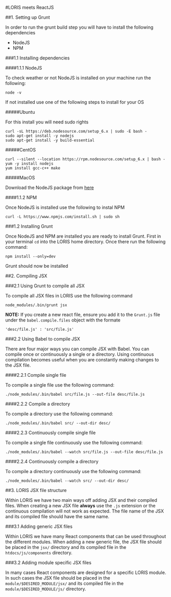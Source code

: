 #LORIS meets ReactJS

##1. Setting up Grunt

In order to run the grunt build step you will have to install the following dependencies

* NodeJS
* NPM

###1.1 Installing dependencies 

####1.1.1 NodeJS

To check weather or not NodeJS is installed on your machine run the following:

```
node -v
```

If not installed use one of the following steps to install for your OS

#####Ubuntu

For this install you will need sudo rights

```
curl -sL https://deb.nodesource.com/setup_6.x | sudo -E bash -
sudo apt-get install -y nodejs
sudo apt-get install -y build-essential
```

#####CentOS

```
curl --silent --location https://rpm.nodesource.com/setup_6.x | bash -
yum -y install nodejs
yum install gcc-c++ make
```

#####MacOS

Download the NodeJS package from [here](https://nodejs.org/en/)

####1.1.2 NPM

Once NodeJS is installed use the following to instal NPM

```
curl -L https://www.npmjs.com/install.sh | sudo sh
```

###1.2 Installing Grunt

Once NodeJS and NPM are installed you are ready to install Grunt. First in your terminal ```cd``` into the LORIS home directory. 
Once there run the following command:

```
npm install --only=dev
```

Grunt should now be installed 

##2. Compiling JSX

###2.1 Using Grunt to compile all JSX

To compile all JSX files in LORIS use the following command

```
node_modules/.bin/grunt jsx
```

**NOTE:** If you create a new react file, ensure you add it to the ```Grunt.js``` file under the ```babel.compile.files``` object
with the formate

```
'desc/file.js' : 'src/file.js'
```

###2.2 Using Babel to compile JSX

There are four major ways you can compile JSX with Babel. You can compile once or continuously a single or a directory. Using 
continuous compilation becomes useful when you are constantly making changes to the JSX file.

####2.2.1 Compile single file

To compile a single file use the following command:

```
./node_modules/.bin/babel src/file.js --out-file desc/file.js
```

####2.2.2 Compile a directory

To compile a directory use the following command:

```
./node_modules/.bin/babel src/ --out-dir desc/
```

####2.2.3 Continuously compile single file

To compile a single file continuously use the following command:

```
./node_modules/.bin/babel --watch src/file.js --out-file desc/file.js
```

####2.2.4 Continuously compile a directory

To compile a directory continuously use the following command:

```
./node_modules/.bin/babel --watch src/ --out-dir desc/
```

##3. LORIS JSX file structure

Within LORIS we have two main ways off adding JSX and their compiled files. When creating a new JSX file **always** use the ```.js```
extension or the continuous compilation will not work as expected. The file name of the JSX and its compiled file should have the
same name. 

###3.1 Adding generic JSX files

Within LORIS we have many React components that can be used throughout the different modules. When adding a new generic file, the
JSX file should be placed in the ```jsx/``` directory and its compiled file in the ```htdocs/js/components``` directory.

###3.2 Adding module specific JSX files

In many cases React components are designed for a specific LORIS module. In such cases the JSX file should be placed in the 
```module/$DESIRED_MODULE/jsx/``` and its compiled file in the ```module/$DESIRED_MODULE/js/``` directory.
